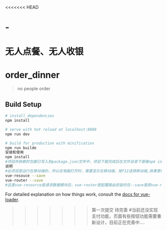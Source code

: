 <<<<<<< HEAD
# -
无人点餐、无人收银
=======
# order_dinner

> no people order

## Build Setup

``` bash
# install dependencies
npm install

# serve with hot reload at localhost:8080
npm run dev

# build for production with minification
npm run builde
安装和使用
npm install
#项目所依赖的包都已写入到package.json文件中，项目下载完成后在文件目录下直接npm install，这样项目可以跑起来了
说明
#此项目是运行在移动端的，所以在电脑打开时，需要显示在移动端，按f12选择移动端,效果更佳
vue-resouce --save
vue-router --save
#这里vue-resource是请求数据模块包，vue-router是配置路由安装的包--save是把vue-resource保存到package.json文件中
```

For detailed explanation on how things work, consult the [docs for vue-loader](http://vuejs.github.io/vue-loader).
>>>>>>> 第一次提交
待完善
#当前还没实现支付功能，页面有些按钮功能需要重新设计，目前正在完善中....
